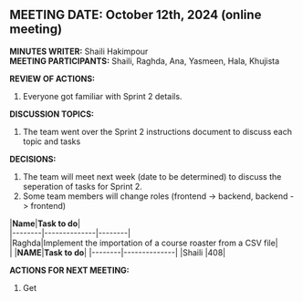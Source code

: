 ## **MEETING DATE:** October 12th, 2024  (online meeting)

**MINUTES WRITER:** Shaili Hakimpour  
**MEETING PARTICIPANTS:** Shaili, Raghda, Ana, Yasmeen, Hala, Khujista

**REVIEW OF ACTIONS:**
  1. Everyone got familiar with Sprint 2 details.

**DISCUSSION TOPICS:**
  1. The team went over the Sprint 2 instructions document to discuss each topic and tasks
  
**DECISIONS:**
  1. The team will meet next week (date to be determined) to discuss the seperation of tasks for Sprint 2.
  2. Some team members will change roles (frontend -> backend, backend -> frontend)

|**Name**|**Task to do**|  
|--------|--------------|--------|  
|Raghda|Implement the importation of a course roaster from a CSV file|  
|
|**NAME**|**Task to do**|
|--------|--------------|
|Shaili |408|

**ACTIONS FOR NEXT MEETING:**
  1. Get 
